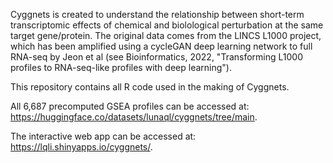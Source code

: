 Cyggnets is created to understand the relationship between short-term transcriptomic effects of chemical and biolological perturbation at the same target gene/protein. The original data comes from the LINCS L1000 project, which has been amplified using a cycleGAN deep learning network to full RNA-seq by Jeon et al (see Bioinformatics, 2022, "Transforming L1000 profiles to RNA-seq-like profiles with deep learning").

This repository contains all R code used in the making of Cyggnets. 

All 6,687 precomputed GSEA profiles can be accessed at: https://huggingface.co/datasets/lunaql/cyggnets/tree/main. 

The interactive web app can be accessed at: https://lqli.shinyapps.io/cyggnets/.
